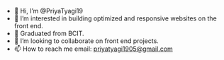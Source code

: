 - 👋 Hi, I’m @PriyaTyagi19
- 👀 I’m interested in building optimized and responsive websites on the front end.
- 🌱 Graduated from BCIT.
- 💞️ I’m looking to collaborate on front end projects.
- 📫 How to reach me email: priyatyagi1905@gmail.com

<!---
PriyaTyagi19/PriyaTyagi19 is a ✨ special ✨ repository because its `README.md` (this file) appears on your GitHub profile.
You can click the Preview link to take a look at your changes.
--->
